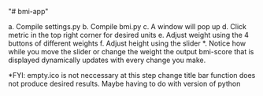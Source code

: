 "# bmi-app" 

a. Compile settings.py
b. Compile bmi.py
c. A window will pop up
d. Click metric in the top right corner for desired units
e. Adjust weight using the 4 buttons of different weights
f. Adjust height using the slider
*. Notice how while you move the slider or change the weight the output bmi-score that is displayed dynamically updates with every change you make.

*FYI: empty.ico is not neccessary at this step
      change title bar function does not produce desired results. Maybe having to do with version of python
